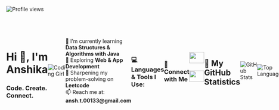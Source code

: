 <p align="left">
  <img src="https://komarev.com/ghpvc/?username=anshika-ux&label=Profile%20views&color=0e75b6&style=flat" alt="Profile views" />
<div style="display: flex; align-items: center;">
<div>
  <h1>Hi 👋, I'm Anshika</h1>
  <h3>Code. Create. Connect.</h3>
</div>
<img align="right" alt="Coding Girl" width="350" src="https://media3.giphy.com/media/v1.Y2lkPTc5MGI3NjExeDMzcWJkbDFyZWRjdHc1aW16OWQzNTdtNmx1Njg4c3JhMWFvZ2h1cSZlcD12MV9pbnRlcm5hbF9naWZfYnlfaWQmY3Q9Zw/JqmupuTVZYaQX5s094/giphy.gif" />
<p align="left-centre">
🌱 I’m currently learning <b>Data Structures & Algorithms with Java</b> <br>
👀 Exploring <b>Web & App Development</b><br>
🎯 Sharpening my problem-solving on <b>Leetcode</b><br>
📫 Reach me at: <b>ansh.t.00133@gmail.com</b> 
</p>

### 💻 Languages & Tools I Use:

<p align="left">
  <img src="https://raw.githubusercontent.com/devicons/devicon/master/icons/python/python-original.svg" alt="Python" width="40" height="40"/>
  <img src="https://raw.githubusercontent.com/devicons/devicon/master/icons/java/java-original.svg" alt="Java" width="40" height="40"/>
  <img src="https://raw.githubusercontent.com/devicons/devicon/master/icons/html5/html5-original-wordmark.svg" alt="HTML5" width="40" height="40"/>
  <img src="https://raw.githubusercontent.com/devicons/devicon/master/icons/css3/css3-original-wordmark.svg" alt="CSS3" width="40" height="40"/>
  <img src="https://raw.githubusercontent.com/devicons/devicon/master/icons/javascript/javascript-original.svg" alt="JavaScript" width="40" height="40"/>
  <img src="https://raw.githubusercontent.com/devicons/devicon/master/icons/git/git-original.svg" alt="Git" width="40" height="40"/>
</p>


### 🫧 Connect with Me

<p align="left">
  <a href="https://www.linkedin.com/in/anshika-tripathi/" target="_blank">
    <img src="https://raw.githubusercontent.com/rahuldkjain/github-profile-readme-generator/master/src/images/icons/Social/linked-in-alt.svg" height="30" width="40" />
  </a>
  &nbsp;&nbsp;&nbsp;
  <a href="https://instagram.com/anshika._013" target="_blank">
    <img src="https://raw.githubusercontent.com/rahuldkjain/github-profile-readme-generator/master/src/images/icons/Social/instagram.svg" height="30" width="40" />
  </a>
  &nbsp;&nbsp;&nbsp;
</p>

## 🚀 My GitHub Statistics

![GitHub Stats](https://github-readme-stats.vercel.app/api?username=YOUR_USERNAME&show_icons=true&theme=radical&hide_border=true&count_private=true)

![Top Languages](https://github-readme-stats.vercel.app/api/top-langs/?username=YOUR_USERNAME&layout=compact&theme=radical&hide_border=true&langs_count=8)

![GitHub Streak](https://github-readme-streak-stats.herokuapp.com/?user=YOUR_USERNAME&theme=radical&hide_border=true)

![GitHub Activity Graph](https://github-readme-activity-graph.vercel.app/graph?username=YOUR_USERNAME&theme=react-dark&hide_border=true)

## 📈 Contribution Metrics

![Profile Views](https://komarev.com/ghpvc/?username=YOUR_USERNAME&color=brightgreen&style=flat-square)
![GitHub followers](https://img.shields.io/github/followers/YOUR_USERNAME?style=social)
![GitHub stars](https://img.shields.io/github/stars/YOUR_USERNAME?style=social)

## 🏆 GitHub Trophies

![GitHub Trophies](https://github-profile-trophy.vercel.app/?username=YOUR_USERNAME&theme=radical&no-frame=true&column=7)

---
© 2025 anshika-ux. All rights reserved.  
